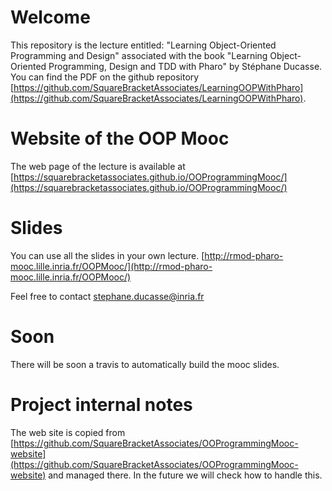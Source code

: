 # Welcome

This repository is the lecture entitled: "Learning Object-Oriented Programming and Design" associated with the book "Learning Object-Oriented Programming, Design and TDD with Pharo" by Stéphane Ducasse. You can find the PDF on the github repository 
[https://github.com/SquareBracketAssociates/LearningOOPWithPharo](https://github.com/SquareBracketAssociates/LearningOOPWithPharo).

# Website of the OOP Mooc
The web page of the lecture is available at [https://squarebracketassociates.github.io/OOProgrammingMooc/](https://squarebracketassociates.github.io/OOProgrammingMooc/)

# Slides
You can use all the slides in your own lecture.
[http://rmod-pharo-mooc.lille.inria.fr/OOPMooc/](http://rmod-pharo-mooc.lille.inria.fr/OOPMooc/)

Feel free to contact stephane.ducasse@inria.fr

# Soon
There will be soon a travis to automatically build the mooc slides.


# Project internal notes
The web site is copied from  [https://github.com/SquareBracketAssociates/OOProgrammingMooc-website](https://github.com/SquareBracketAssociates/OOProgrammingMooc-website) and managed there. In the future we will check how to handle this. 